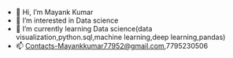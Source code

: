 - 👋 Hi, I’m Mayank Kumar
- 👀 I’m interested in Data science
- 🌱 I’m currently learning Data science(data visualization,python.sql,machine learning,deep learning,pandas)
- 📫 Contacts-Mayankkumar77952@gmail.com,7795230506
